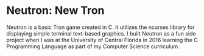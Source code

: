 # Neutron: New Tron

Neutron is a basic Tron game created in C. It utilizes the ncurses library for displaying simple terminal text-based graphics. I built Neutron as a fun side project when I was at the University of Central Florida in 2016 learning the C Programming Language as part of my Computer Science curriculum.